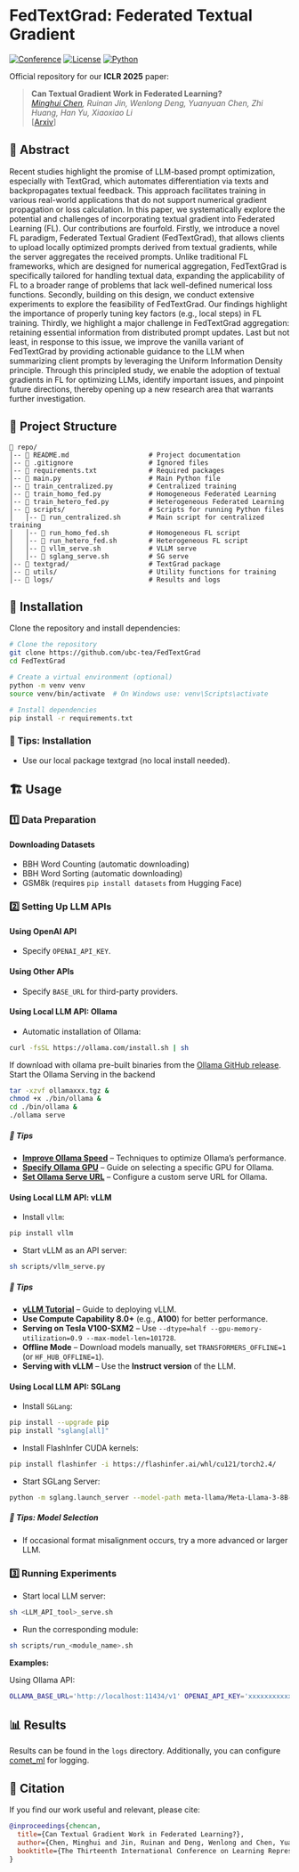 # FedTextGrad: Federated Textual Gradient

[![Conference](https://img.shields.io/badge/ICLR-2025-blue.svg)](https://iclr.cc/)
[![License](https://img.shields.io/badge/license-MIT-green.svg)](LICENSE)
[![Python](https://img.shields.io/badge/python-3.8%2B-blue.svg)](https://www.python.org/)

Official repository for our **ICLR 2025** paper:

> **Can Textual Gradient Work in Federated Learning?**  
> *[Minghui Chen](https://chenminghui.com), Ruinan Jin, Wenlong Deng, Yuanyuan Chen, Zhi Huang, Han Yu, Xiaoxiao Li*  
> [[Arxiv](https://arxiv.org/abs/2502.19980)]  

## 📌 Abstract

Recent studies highlight the promise of LLM-based prompt optimization, especially with TextGrad, which automates differentiation via texts and backpropagates textual feedback. This approach facilitates training in various real-world applications that do not support numerical gradient propagation or loss calculation. In this paper, we systematically explore the potential and challenges of incorporating textual gradient into Federated Learning (FL). Our contributions are fourfold. Firstly, we introduce a novel FL paradigm, Federated Textual Gradient (FedTextGrad), that allows clients to upload locally optimized prompts derived from textual gradients, while the server aggregates the received prompts. Unlike traditional FL frameworks, which are designed for numerical aggregation, FedTextGrad is specifically tailored for handling textual data, expanding the applicability of FL to a broader range of problems that lack well-defined numerical loss functions. Secondly, building on this design, we conduct extensive experiments to explore the feasibility of FedTextGrad. Our findings highlight the importance of properly tuning key factors (e.g., local steps) in FL training. Thirdly, we highlight a major challenge in FedTextGrad aggregation: retaining essential information from distributed prompt updates. Last but not least, in response to this issue, we improve the vanilla variant of FedTextGrad by providing actionable guidance to the LLM when summarizing client prompts by leveraging the Uniform Information Density principle. Through this principled study, we enable the adoption of textual gradients in FL for optimizing LLMs, identify important issues, and pinpoint future directions, thereby opening up a new research area that warrants further investigation.

## 📂 Project Structure

```
📁 repo/
│-- 📜 README.md                    # Project documentation
│-- 📜 .gitignore                   # Ignored files
│-- 📜 requirements.txt             # Required packages
│-- 📜 main.py                      # Main Python file
│-- 📜 train_centralized.py         # Centralized training
│-- 📜 train_homo_fed.py            # Homogeneous Federated Learning
│-- 📜 train_hetero_fed.py          # Heterogeneous Federated Learning
│-- 📂 scripts/                     # Scripts for running Python files
│   │-- 📜 run_centralized.sh       # Main script for centralized training
│   │-- 📜 run_homo_fed.sh          # Homogeneous FL script
│   │-- 📜 run_hetero_fed.sh        # Heterogeneous FL script
│   │-- 📜 vllm_serve.sh            # VLLM serve
│   │-- 📜 sglang_serve.sh          # SG serve
│-- 📂 textgrad/                    # TextGrad package
│-- 📂 utils/                       # Utility functions for training
│-- 📂 logs/                        # Results and logs
```

## 🚀 Installation

Clone the repository and install dependencies:

```bash
# Clone the repository
git clone https://github.com/ubc-tea/FedTextGrad
cd FedTextGrad

# Create a virtual environment (optional)
python -m venv venv
source venv/bin/activate  # On Windows use: venv\Scripts\activate

# Install dependencies
pip install -r requirements.txt
```

### 🔧 Tips: Installation
- Use our local package textgrad (no local install needed).  


## 🏗️ Usage

### 1️⃣ Data Preparation

#### Downloading Datasets
- BBH Word Counting (automatic downloading)
- BBH Word Sorting (automatic downloading)
- GSM8k (requires `pip install datasets` from Hugging Face)

### 2️⃣ Setting Up LLM APIs

#### Using OpenAI API
- Specify `OPENAI_API_KEY`.

#### Using Other APIs
- Specify `BASE_URL` for third-party providers.

#### Using Local LLM API: Ollama
- Automatic installation of Ollama:

```bash
curl -fsSL https://ollama.com/install.sh | sh
```

If download with ollama pre-built binaries from the [Ollama GitHub release](https://github.com/ollama/ollama/releases).
Start the Ollama Serving in the backend
```bash
tar -xzvf ollamaxxx.tgz &
chmod +x ./bin/ollama &
cd ./bin/ollama &
./ollama serve
```

##### 🔧 Tips

- **[Improve Ollama Speed](https://anakin.ai/blog/how-to-make-ollama-faster/)** – Techniques to optimize Ollama’s performance.
- **[Specify Ollama GPU](https://gist.github.com/pykeras/0b1e32b92b87cdce1f7195ea3409105c)** – Guide on selecting a specific GPU for Ollama.
- **[Set Ollama Serve URL](https://github.com/langchain-ai/langchain/issues/15365)** – Configure a custom serve URL for Ollama.

#### Using Local LLM API: vLLM

- Install `vllm`:

```bash
pip install vllm
```

- Start vLLM as an API server:

```bash
sh scripts/vllm_serve.py
```

##### 🔧 Tips
- **[vLLM Tutorial](https://ploomber.io/blog/vllm-deploy/)** – Guide to deploying vLLM.  
- **Use Compute Capability 8.0+** (e.g., **A100**) for better performance.  
- ️**Serving on Tesla V100-SXM2** – Use `--dtype=half --gpu-memory-utilization=0.9 --max-model-len=101728`.  
- **Offline Mode** – Download models manually, set `TRANSFORMERS_OFFLINE=1` (or `HF_HUB_OFFLINE=1`).  
- **Serving with vLLM** – Use the **Instruct version** of the LLM.  

#### Using Local LLM API: SGLang

- Install `SGLang`:

```bash
pip install --upgrade pip
pip install "sglang[all]"
```

- Install FlashInfer CUDA kernels:

```bash
pip install flashinfer -i https://flashinfer.ai/whl/cu121/torch2.4/
```

- Start SGLang Server:

```bash
python -m sglang.launch_server --model-path meta-llama/Meta-Llama-3-8B-Instruct --port 30000
```

##### 🔧 Tips: Model Selection  
- If occasional format misalignment occurs, try a more advanced or larger LLM.  


### 3️⃣ Running Experiments

- Start local LLM server:

```bash
sh <LLM_API_tool>_serve.sh
```

- Run the corresponding module:

```bash
sh scripts/run_<module_name>.sh
```

**Examples:**

Using Ollama API:
```bash
OLLAMA_BASE_URL='http://localhost:11434/v1' OPENAI_API_KEY='xxxxxxxxxxxxxxxx' python main.py --evaluation_engine ollama-llama3.1 --test_engine ollama-llama3.1 --task BBH_object_counting --module train_centralized
```

## 📊 Results

Results can be found in the `logs` directory. Additionally, you can configure [comet_ml](https://www.comet.com/site/) for logging.

## 📜 Citation

If you find our work useful and relevant, please cite:

```bibtex
@inproceedings{chencan,
  title={Can Textual Gradient Work in Federated Learning?},
  author={Chen, Minghui and Jin, Ruinan and Deng, Wenlong and Chen, Yuanyuan and Huang, Zhi and Yu, Han and Li, Xiaoxiao},
  booktitle={The Thirteenth International Conference on Learning Representations}
}
```
